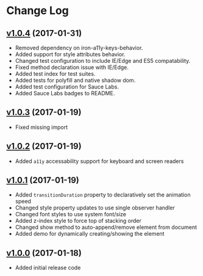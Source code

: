 # Change Log

## [v1.0.4](https://github.com/arsnebula/nebula-toast/releases/tag/v1.0.4) (2017-01-31)

- Removed dependency on iron-a11y-keys-behavior.
- Added support for style attributes behavior.
- Changed test configuration to include IE/Edge and ES5 compatability.
- Fixed method declaration issue with IE/Edge.
- Added test index for test suites.
- Added tests for polyfill and native shadow dom.
- Added test configuration for Sauce Labs.
- Added Sauce Labs badges to README.

## [v1.0.3](https://github.com/arsnebula/nebula-toast/releases/tag/v1.0.3) (2017-01-19)

- Fixed missing import

## [v1.0.2](https://github.com/arsnebula/nebula-toast/releases/tag/v1.0.2) (2017-01-19)

- Added `a11y` accessability support for keyboard and screen readers

## [v1.0.1](https://github.com/arsnebula/nebula-toast/releases/tag/v1.0.1) (2017-01-19)

- Added `transitionDuration` property to declaratively set the animation speed
- Changed style property updates to use single observer handler
- Changed font styles to use system font/size
- Added z-index style to force top of stacking order
- Changed show method to auto-append/remove element from document
- Added demo for dynamically creating/showing the element

## [v1.0.0](https://github.com/arsnebula/nebula-toast/releases/tag/v1.0.0) (2017-01-18)

- Added initial release code